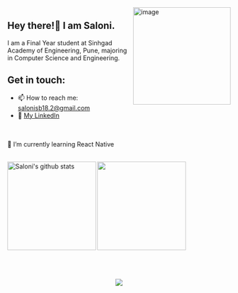 
<img align="right" height="220px" src="https://appservice.azureedge.net/images/linux-landing-page/v3/node.svg" alt="image" />

<p align="left">

## Hey there!👋 I am Saloni.
I am a Final Year student at Sinhgad Academy of Engineering, Pune, majoring in Computer Science and Engineering.

## Get in touch:
 - 📫 How to reach me: salonisb18.2@gmail.com  
 - 📝 [My LinkedIn](https://www.linkedin.com/in/saloni-bailkar-494700215/)  
 <!-- 🌐 [My Website](https://.github.io/)-->

<!--<a style="padding:10px" href="https://www.quora.com/profile/ ">
  <img style="width:40px" src="resources/quora.png" alt="Quora profile" />
</a> -->

<br>
<br>
🌱 I’m currently learning React Native <br>
<!--💻<a target="_blank" href="https:///"> Check out my portfolio</a>-->
  <p>
<br>



  <img align="left" height="200px" src="https://github-readme-stats.vercel.app/api?username=Saloniamc&show_icons=true&count_private=true&title_color=ff0087&bg_color=fafbfc00&text_color=a2a2a2" alt="Saloni's github stats" />

  <img align="centre" height="200px" src="https://github-readme-stats.vercel.app/api/top-langs/?username=Saloniamc&title_color=ff0087&bg_color=fafbfc00&text_color=35b5ff&hide=EJS" />

<!---
<a href="https://github.com/Saloniamc/Online_Classroom_Web_App">
  <img align="left" src="https://github-readme-stats.anuraghazra1.vercel.app/api/pin/?username=Saloniamc&repo=Online_Classroom_Web_App&show_owner&title_color=e6005c" />
 </a>
<a href="https://github.com/Saloniamc/Daily-Newspaper-using-reactJS">
  <img align="center" src="https://github-readme-stats.vercel.app/api/pin/?username=Saloniamc&repo=Daily-Newspaper-using-reactJS&title_color=e6005c" />
 </a>
-->
<br> 
<br>
<br>

<!-- ## Get in touch:

<a style="padding:10px" href="mailto: @gmail.com">
  <img style="width:40px"  src="resources/gmail.png" alt="Mail" />
</a>

<a style="padding:10px" href="https://www.linkedin.com/in/ /">
  <img style="width:40px" src="resources/linkedin.png" alt="Linkedin" />
</a>

<!--<a style="padding:10px" href="https://www.quora.com/profile/ ">
  <img style="width:40px" src="resources/quora.png" alt="Quora profile" />
</a> -->

<!--<p align="center"> <a href="http://Saloniamc.vercel.app/"><img src="https://github-profile-trophy.vercel.app/?username=Saloniamc&theme=monokai" alt="Saloniamc" /></a> </p> -->

<!-- <p align="center"> 
  Visitor count<br>
  <img src="https://profile-counter.glitch.me/Saloniamc/count.svg" />
</p> -->

<p align="center"> 
 <br>
  <img src="https://komarev.com/ghpvc/?username=Saloniamc&color=ff69b4" />
</p>

<!--![Profile Views](https://komarev.com/ghpvc/?username=Saloniamc&color=ff69b4)-->


<!--https://github.com/Saloniamc/Saloniamc/blob/master/res/progirl.png

<!--
**saloniamc/saloniamc** is a ✨ _special_ ✨ repository because its `README.md` (this file) appears on your GitHub profile.

Here are some ideas to get you started:

- 🔭 I’m currently working on ...
- 🌱 I’m currently learning ...
- 👯 I’m looking to collaborate on ...
- 🤔 I’m looking for help with ...
- 💬 Ask me about ...
- 📫 How to reach me: ...
- 😄 Pronouns: ...
- ⚡ Fun fact: ...
-->
